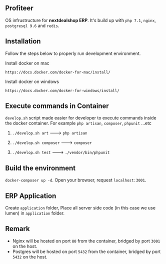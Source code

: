 ## Profiteer

OS infrustructure for **nextdealshop ERP**. It's build up with `php 7.1`, `nginx`, `postgresql 9.6` and `redis`.

## Installation

Follow the steps below to properly run development environment.

Install docker on mac

`https://docs.docker.com/docker-for-mac/install/`

Install docker on windows

`https://docs.docker.com/docker-for-windows/install/`

## Execute commands in Container

`develop.sh` script made easier for developer to execute commands inside the docker container. For example `php artisan`, `composer`, `phpunit` ...etc

1. `./develop.sh art` ---> `php artisan`

2. `./develop.sh composer` ---> `composer`

3. `./develop.sh test` ---> `./vendor/bin/phpunit`

## Build the environment

`docker-composer up -d`. Open your browser, request `localhost:3001`.

## ERP Application

Create `application` folder, Place all server side code (in this case we use lumen) in `application` folder.

## Remark

- Nginx will be hosted on port `80` from the container, bridged by port `3001` on the host.
- Postgres will be hosted on port `5432` from the container, bridged by port `5432` on the host.